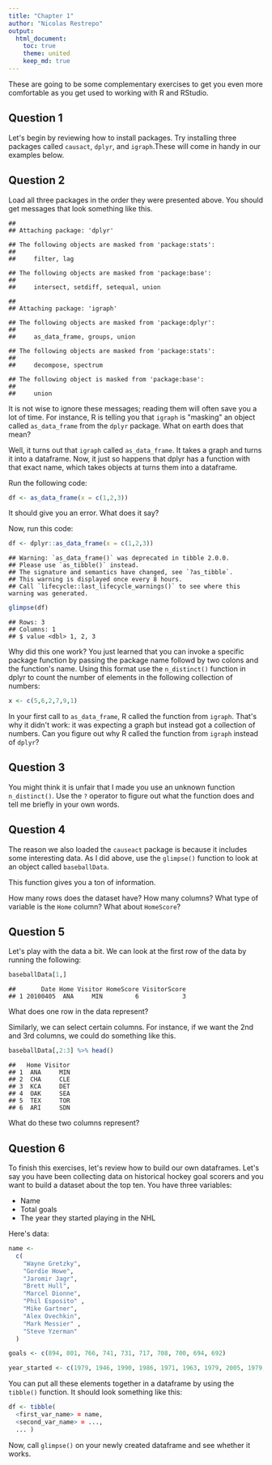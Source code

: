 ```yaml
---
title: "Chapter 1"
author: "Nicolas Restrepo"
output: 
  html_document: 
    toc: true
    theme: united
    keep_md: true
---
```




These are going to be some complementary exercises to get you even more comfortable as you get used to working with R and RStudio. 

## Question 1 

Let's begin by reviewing how to install packages. Try installing three packages called `causact`, `dplyr`, and `igraph`.These will come in handy in our examples below. 

## Question 2

Load all three packages in the order they were presented above. You should get messages that look something like this. 


```
## 
## Attaching package: 'dplyr'
```

```
## The following objects are masked from 'package:stats':
## 
##     filter, lag
```

```
## The following objects are masked from 'package:base':
## 
##     intersect, setdiff, setequal, union
```

```
## 
## Attaching package: 'igraph'
```

```
## The following objects are masked from 'package:dplyr':
## 
##     as_data_frame, groups, union
```

```
## The following objects are masked from 'package:stats':
## 
##     decompose, spectrum
```

```
## The following object is masked from 'package:base':
## 
##     union
```

It is not wise to ignore these messages; reading them will often save you a lot of time. For instance, R is telling you that `igraph` is "masking" an object called `as_data_frame` from the `dplyr` package. What on earth does that mean?

Well, it turns out that `igraph` called  `as_data_frame`. It takes a graph and turns it into a dataframe. Now, it just so happens that dplyr has a function with that exact name, which takes objects at turns them into a dataframe. 

Run the following code: 


```r
df <- as_data_frame(x = c(1,2,3))
```

It should give you an error. What does it say? 

Now, run this code: 


```r
df <- dplyr::as_data_frame(x = c(1,2,3))
```

```
## Warning: `as_data_frame()` was deprecated in tibble 2.0.0.
## Please use `as_tibble()` instead.
## The signature and semantics have changed, see `?as_tibble`.
## This warning is displayed once every 8 hours.
## Call `lifecycle::last_lifecycle_warnings()` to see where this warning was generated.
```

```r
glimpse(df)
```

```
## Rows: 3
## Columns: 1
## $ value <dbl> 1, 2, 3
```

Why did this one work? You just learned that you can invoke a specific package function by passing the package name followd by two colons and the function's name. Using this format use the `n_distinct()` function in dplyr to count the number of elements in the following collection of numbers: 


```r
x <- c(5,6,2,7,9,1)
```

In your first call to `as_data_frame`, R called the function from `igraph`. That's why it didn't work: it was expecting a graph but instead got a collection of numbers. Can you figure out why R called the function from `igraph` instead of `dplyr`? 

## Question 3 

You might think it is unfair that I made you use an unknown function `n_distinct()`. Use the `?` operator to figure out what the function does and tell me briefly in your own words. 

## Question 4 

The reason we also loaded the `causeact` package is because it includes some interesting data. As I did above, use the `glimpse()` function to look at an object called `baseballData`. 

This function gives you a ton of information. 

How many rows does the dataset have?
How many columns? 
What type of variable is the `Home` column? What about `HomeScore`? 

## Question 5

Let's play with the data a bit. We can look at the first row of the data by running the following: 


```r
baseballData[1,]
```

```
##       Date Home Visitor HomeScore VisitorScore
## 1 20100405  ANA     MIN         6            3
```

What does one row in the data represent? 

Similarly, we can select certain columns. For instance, if we want the 2nd and 3rd columns, we could do something like this. 


```r
baseballData[,2:3] %>% head()
```

```
##   Home Visitor
## 1  ANA     MIN
## 2  CHA     CLE
## 3  KCA     DET
## 4  OAK     SEA
## 5  TEX     TOR
## 6  ARI     SDN
```

What do these two columns represent? 

## Question 6 

To finish this exercises, let's review how to build our own dataframes. Let's say you have been collecting data on historical hockey goal scorers and you want to build a dataset about the top ten. You have three variables: 

- Name
- Total goals
- The year they started playing in the NHL

Here's data: 


```r
name <-
  c(
    "Wayne Gretzky",
    "Gordie Howe",
    "Jaromir Jagr",
    "Brett Hull",
    "Marcel Dionne",
    "Phil Esposito" ,
    "Mike Gartner",
    "Alex Ovechkin",
    "Mark Messier" ,
    "Steve Yzerman"
  )

goals <- c(894, 801, 766, 741, 731, 717, 708, 700, 694, 692)

year_started <- c(1979, 1946, 1990, 1986, 1971, 1963, 1979, 2005, 1979, 1983)
```

You can put all these elements together in a dataframe by using the `tibble()` function. It should look something like this: 


```r
df <- tibble( 
  <first_var_name> = name, 
  <second_var_name> = ..., 
  ... ) 
```

Now, call `glimpse()` on your newly created dataframe and see whether it works. 


